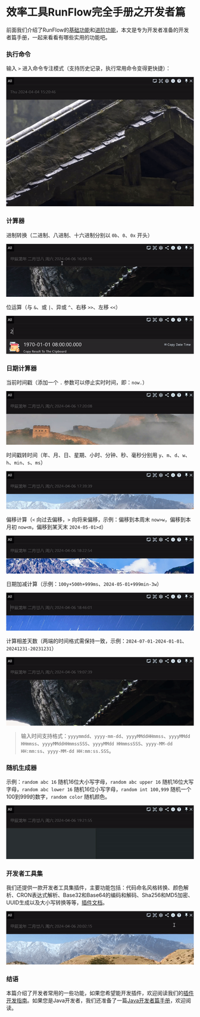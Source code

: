 # 效率工具RunFlow完全手册之开发者篇

前面我们介绍了RunFlow的[基础功能](runflow_basic_point.md)和[进阶功能](runflow_advanced_point.md)，本文是专为开发者准备的开发者篇手册，一起来看看有哪些实用的功能吧。

### 执行命令

输入 `>` 进入命令专注模式（支持历史记录，执行常用命令变得更快捷）：

![exec_command](../images/exec_command.gif)

### 计算器

进制转换（二进制、八进制、十六进制分别以 `0b`、`0`、`0x` 开头）

![calc_binary](../images/calc_binary.gif)

位运算（与 `&`、或 `|`、异或 `^`、右移 `>>`、左移 `<<`）

![calc_bit](../images/calc_bit.gif)

### 日期计算器

当前时间戳（添加一个 `.` 参数可以停止实时时间，即：`now.`）

![calc_date_now](../images/calc_date_now.gif)

时间戳转时间（年、月、日、星期、小时、分钟、秒、毫秒分别用 `y`、`m`、`d`、`w`、`h`、`min`、`s`、`ms`）

![calc_timestamp](../images/calc_timestamp.gif)

偏移计算（`<` 向过去偏移，`>` 向将来偏移，示例：偏移到本周末 `now>w`，偏移到本月初 `now<m`，偏移到某天末 `2024-05-01>d`）

![calc_date_offset](../images/calc_date_offset.gif)

日期加减计算（示例：`100y+500h+999ms`、`2024-05-01+999min-3w`）

![calc_date](../images/calc_date.gif)

计算相差天数（两端的时间格式需保持一致，示例：`2024-07-01-2024-01-01`、`20241231-20231231`）

![calc_day_between](../images/calc_day_between.gif)

> 输入时间支持格式：`yyyymmdd`、`yyyy-mm-dd`、`yyyyMMddHHmmss`、`yyyyMMdd HHmmss`、`yyyyMMddHHmmssSSS`、`yyyyMMdd HHmmssSSS`、`yyyy-MM-dd HH:mm:ss`、`yyyy-MM-dd HH:mm:ss.SSS`。

### 随机生成器

示例：`random abc 16` 随机16位大小写字母，`random abc upper 16` 随机16位大写字母，`random abc lower 16` 随机16位小写字母，`random int 100,999` 随机一个100到999的数字，`random color` 随机颜色。

![random_generator](../images/random_generator.gif)

### 开发者工具集

我们还提供一款开发者工具集插件，主要功能包括：代码命名风格转换、颜色解析、CRON表达式解析、Base32和Base64的编码和解码、Sha256和MD5加密、UUID生成以及大小写转换等等，[插件文档](https://myrest.top/zh-cn/store/plugin?id=top.myrest.myflow.developer)。

![plugin_developer_tools](../images/plugin_developer_tools.gif)

### 结语

本篇介绍了开发者常用的一些功能，如果您希望能开发插件，欢迎阅读我们的[插件开发指南](https://myrest.top/zh-cn/guide/myflow/plugin)。如果您是Java开发者，我们还准备了一篇[Java开发者篇手册](runflow_java_developer_point.md)，欢迎阅读。
